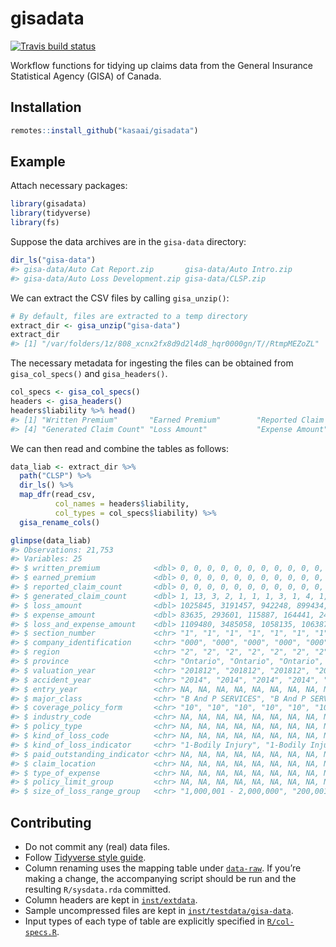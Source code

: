 
<!-- README.md is generated from README.Rmd. Please edit that file -->

# gisadata

<!-- badges: start -->

[![Travis build
status](https://travis-ci.org/kasaai/gisadata.svg?branch=master)](https://travis-ci.org/kasaai/gisadata)
<!-- badges: end -->

Workflow functions for tidying up claims data from the General Insurance
Statistical Agency (GISA) of Canada.

## Installation

``` r
remotes::install_github("kasaai/gisadata")
```

## Example

Attach necessary packages:

``` r
library(gisadata)
library(tidyverse)
library(fs)
```

Suppose the data archives are in the `gisa-data` directory:

``` r
dir_ls("gisa-data")
#> gisa-data/Auto Cat Report.zip       gisa-data/Auto Intro.zip            
#> gisa-data/Auto Loss Development.zip gisa-data/CLSP.zip
```

We can extract the CSV files by calling `gisa_unzip()`:

``` r
# By default, files are extracted to a temp directory
extract_dir <- gisa_unzip("gisa-data")
extract_dir
#> [1] "/var/folders/1z/808_xcnx2fx8d9d2l4d8_hqr0000gn/T//RtmpMEZoZL"
```

The necessary metadata for ingesting the files can be obtained from
`gisa_col_specs()` and `gisa_headers()`.

``` r
col_specs <- gisa_col_specs()
headers <- gisa_headers()
headers$liability %>% head()
#> [1] "Written Premium"       "Earned Premium"        "Reported Claim Count" 
#> [4] "Generated Claim Count" "Loss Amount"           "Expense Amount"
```

We can then read and combine the tables as follows:

``` r
data_liab <- extract_dir %>%
  path("CLSP") %>%
  dir_ls() %>%
  map_dfr(read_csv,
          col_names = headers$liability,
          col_types = col_specs$liability) %>%
  gisa_rename_cols()

glimpse(data_liab)
#> Observations: 21,753
#> Variables: 25
#> $ written_premium            <dbl> 0, 0, 0, 0, 0, 0, 0, 0, 0, 0, 0, 0, 0…
#> $ earned_premium             <dbl> 0, 0, 0, 0, 0, 0, 0, 0, 0, 0, 0, 0, 0…
#> $ reported_claim_count       <dbl> 0, 0, 0, 0, 0, 0, 0, 0, 0, 0, 0, 0, 0…
#> $ generated_claim_count      <dbl> 1, 13, 3, 2, 1, 1, 1, 3, 1, 4, 1, 1, …
#> $ loss_amount                <dbl> 1025845, 3191457, 942248, 899434, 600…
#> $ expense_amount             <dbl> 83635, 293601, 115887, 164441, 24515,…
#> $ loss_and_expense_amount    <dbl> 1109480, 3485058, 1058135, 1063875, 6…
#> $ section_number             <chr> "1", "1", "1", "1", "1", "1", "1", "1…
#> $ company_identification     <chr> "000", "000", "000", "000", "000", "0…
#> $ region                     <chr> "2", "2", "2", "2", "2", "2", "2", "2…
#> $ province                   <chr> "Ontario", "Ontario", "Ontario", "Ont…
#> $ valuation_year             <chr> "201812", "201812", "201812", "201812…
#> $ accident_year              <chr> "2014", "2014", "2014", "2014", "2014…
#> $ entry_year                 <chr> NA, NA, NA, NA, NA, NA, NA, NA, NA, N…
#> $ major_class                <chr> "B And P SERVICES", "B And P SERVICES…
#> $ coverage_policy_form       <chr> "10", "10", "10", "10", "10", "10", "…
#> $ industry_code              <chr> NA, NA, NA, NA, NA, NA, NA, NA, NA, N…
#> $ policy_type                <chr> NA, NA, NA, NA, NA, NA, NA, NA, NA, N…
#> $ kind_of_loss_code          <chr> NA, NA, NA, NA, NA, NA, NA, NA, NA, N…
#> $ kind_of_loss_indicator     <chr> "1-Bodily Injury", "1-Bodily Injury",…
#> $ paid_outstanding_indicator <chr> NA, NA, NA, NA, NA, NA, NA, NA, NA, N…
#> $ claim_location             <chr> NA, NA, NA, NA, NA, NA, NA, NA, NA, N…
#> $ type_of_expense            <chr> NA, NA, NA, NA, NA, NA, NA, NA, NA, N…
#> $ policy_limit_group         <chr> NA, NA, NA, NA, NA, NA, NA, NA, NA, N…
#> $ size_of_loss_range_group   <chr> "1,000,001 - 2,000,000", "200,001 - 3…
```

## Contributing

  - Do not commit any (real) data files.
  - Follow [Tidyverse style guide](https://style.tidyverse.org/).
  - Column renaming uses the mapping table under
    [`data-raw`](https://github.com/kasaai/gisadata/tree/master/data-raw).
    If you’re making a change, the accompanying script should be run and
    the resulting `R/sysdata.rda` committed.
  - Column headers are kept in
    [`inst/extdata`](https://github.com/kasaai/gisadata/tree/master/inst/extdata).
  - Sample uncompressed files are kept in
    [`inst/testdata/gisa-data`](https://github.com/kasaai/gisadata/tree/master/inst/testdata/gisa-data).
  - Input types of each type of table are explicitly specified in
    [`R/col-specs.R`](https://github.com/kasaai/gisadata/blob/master/R/col-specs.R).

